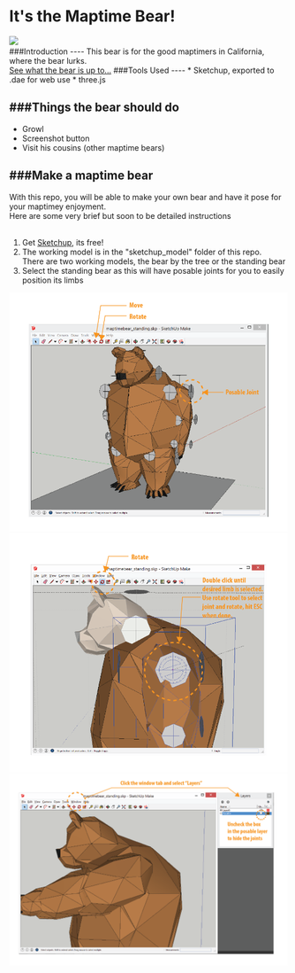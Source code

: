 # It's the Maptime Bear!<br>
<img src="https://raw.githubusercontent.com/maptimeLA/maptime_bear/master/images/maptimebear_v1.jpg" width="50%" />
<br>
###Introduction
----
This bear is for the good maptimers in California, where the bear lurks.<br>
<a href="http://maptimela.github.io/maptime_bear/">See what the bear is up to...</a>
###Tools Used
----
* Sketchup, exported to .dae for web use
* three.js

###Things the bear should do
----
* Growl
* Screenshot button
* Visit his cousins (other maptime bears)

###Make a maptime bear
----
With this repo, you will be able to make your own bear and have it pose for your maptimey enjoyment.<br>
Here are some very brief but soon to be detailed instructions<br><br>
1. Get <a href="http://www.sketchup.com/">Sketchup</a>, its free!<br>
2. The working model is in the "sketchup_model" folder of this repo.<br>
    There are two working models, the bear by the tree or the standing bear<br>
3. Select the standing bear as this will have posable joints for you to easily position its limbs

![alt text](https://raw.githubusercontent.com/maptimeLA/maptime_bear/master/images/instructions/instructions-01.png "Step 1")
![alt text](https://raw.githubusercontent.com/maptimeLA/maptime_bear/master/images/instructions/instructions-02.png "Step 1")
![alt text](https://raw.githubusercontent.com/maptimeLA/maptime_bear/master/images/instructions/instructions-03.png "Step 1")
